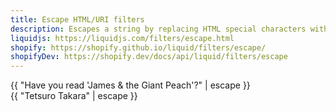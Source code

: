 ```yaml
---
title: Escape HTML/URI filters
description: Escapes a string by replacing HTML special characters with escape sequences. It doesn’t change strings that don’t have anything to escape.
liquidjs: https://liquidjs.com/filters/escape.html
shopify: https://shopify.github.io/liquid/filters/escape/
shopifyDev: https://shopify.dev/docs/api/liquid/filters/escape
---
```

{{ "Have you read 'James & the Giant Peach'?" | escape }}  
{{ "Tetsuro Takara" | escape }}